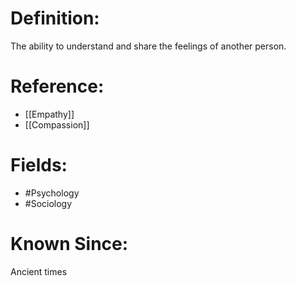 

# Definition:
The ability to understand and share the feelings of another person.

# Reference:
- [[Empathy]]
- [[Compassion]]

# Fields: 
- #Psychology
- #Sociology

# Known Since:
Ancient times

